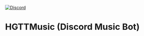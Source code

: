 <a href="https://discord.gg/hatgiongtamthan">
    <img src="https://img.shields.io/discord/811542332678996008?color=7289DA&label=Support&logo=discord&style=for-the-badge" alt="Discord">
</a>

# HGTTMusic (Discord Music Bot)

